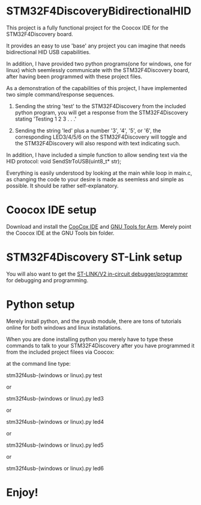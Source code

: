 STM32F4DiscoveryBidirectionalHID
================================

This project is a fully functional project for the Coocox IDE for the STM32F4Discovery board.

It provides an easy to use 'base' any project you can imagine that needs bidirectional HID USB capabilities.

In addition, I have provided two python programs(one for windows, one for linux) which seemlessly communicate with the STM32F4Discovery board, after having been programmed with these project files.

As a demonstration of the capabilities of this project, I have implemented two simple command/response sequences.

1. Sending the string 'test' to the STM32F4Discovery from the included python program, you will get a response from the STM32F4Discovery stating 'Testing 1 2 3 . . .'

2. Sending the string 'led' plus a number '3', '4', '5', or '6', the corresponding LED3/4/5/6 on the STM32F4Discovery will toggle and the STM32F4Discovery will also respond with text indicating such.

In addition, I have included a simple function to allow sending text via the HID protocol: void SendStrToUSB(uint8_t* str);

Everything is easily understood by looking at the main while loop in main.c, as changing the code to your desire is made as seemless and simple as possible. It should be rather self-explanatory.

Coocox IDE setup
================

Download and install the [CooCox IDE](http://www.coocox.org/index.html) and [GNU Tools for Arm](https://launchpad.net/gcc-arm-embedded). Merely point the Coocox IDE at the GNU Tools bin folder.

STM32F4Discovery ST-Link setup
==============================

You will also want to get the [ST-LINK/V2 in-circuit debugger/programmer](http://www.st.com/web/catalog/tools/FM146/CL1984/SC724/SS1677/PF251168) for debugging and programming.

Python setup
============

Merely install python, and the pyusb module, there are tons of tutorials online for both windows and linux installations.

When you are done installing python you merely have to type these commands to talk to your STM32F4Discovery after you have programmed it from the included project filees via Coocox:

at the command line type:

stm32f4usb-(windows or linux).py test

or

stm32f4usb-(windows or linux).py led3

or

stm32f4usb-(windows or linux).py led4

or

stm32f4usb-(windows or linux).py led5

or

stm32f4usb-(windows or linux).py led6

Enjoy!
======
